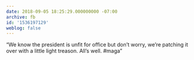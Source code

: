 ```yaml
---
date: 2018-09-05 18:25:29.000000000 -07:00
archive: fb
id: '1536197129'
weblog: false
---
```


“We know the president is unfit for office but don’t worry, we’re patching it over with a little light treason. All’s well. #maga”
